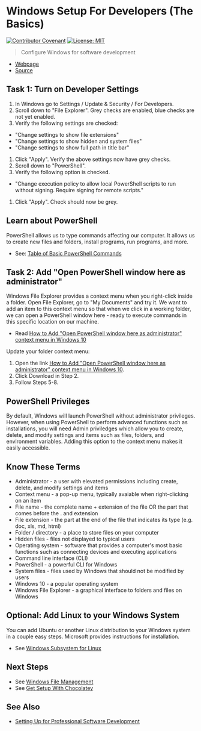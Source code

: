 # Windows Setup For Developers (The Basics)

[![Contributor Covenant](https://img.shields.io/badge/Contributor%20Covenant-v1.4%20adopted-ff69b4.svg)](code-of-conduct.md)
[![License: MIT](https://img.shields.io/badge/License-MIT-green.svg)](https://opensource.org/licenses/MIT)

> Configure Windows for software development

- [Webpage](https://denisecase.github.io/windows-setup/)
- [Source](https://github.com/denisecase/windows-setup)

## Task 1: Turn on Developer Settings

1. In Windows go to Settings / Update & Security / For Developers. 
1. Scroll down to "File Explorer". Grey checks are enabled, blue checks are not yet enabled.
1. Verify the following settings are checked:
  - "Change settings to show file extensions"
  - "Change settings to show hidden and system files"
  - "Change settings to show full path in title bar"
  
1. Click "Apply". Verify the above settings now have grey checks.
1. Scroll down to "PowerShell".
1. Verify the following option is checked.
  - "Change execution policy to allow local PowerShell scripts to run without signing. Require signing for remote scripts."
  
1. Click "Apply". Check should now be grey.

## Learn about PowerShell

PowerShell allows us to type commands affecting our computer.
It allows us to create new files and folders, install programs, run programs, and more.

- See: [Table of Basic PowerShell Commands](https://blogs.technet.microsoft.com/heyscriptingguy/2015/06/11/table-of-basic-powershell-commands/)

## Task 2: Add "Open PowerShell window here as administrator"

Windows File Explorer provides a context menu when you right-click inside a folder.
Open File Explorer, go to "My Documents" and try it.
We want to add an item to this context menu so that when we click in a working folder, we can open a PowerShell window here - ready to execute commands in this specific location on our machine.

- Read [How to Add "Open PowerShell window here as administrator" context menu in Windows 10](https://www.tenforums.com/tutorials/60177-add-open-powershell-window-here-administrator-windows-10-a.html)

Update your folder context menu:

1. Open the link  [How to Add "Open PowerShell window here as administrator" context menu in Windows 10](https://www.tenforums.com/tutorials/60177-add-open-powershell-window-here-administrator-windows-10-a.html).
2. Click Download in Step 2.
3. Follow Steps 5-8.

## PowerShell Privileges

By default, Windows will launch PowerShell without administrator privileges.
However, when using PowerShell to perform advanced functions such as installations,
you will need Admin priviledges which allow you to create, delete, and modify settings
and items such as files, folders, and environment variables.
Adding this option to the context menu makes it easily accessible.

## Know These Terms

- Administrator - a user with elevated permissions including create, delete, and modify settings and items
- Context menu - a pop-up menu, typically avaiable when right-clicking on an item
- File name - the complete name + extension of the file OR the part that comes before the . and extension
- File extension - the part at the end of the file that indicates its type (e.g. doc, xls, md, html)
- Folder / directory - a place to store files on your computer
- Hidden files - files not displayed to typical users
- Operating system - software that provides a computer's most basic functions such as connecting devices and executing applications
- Command line interface (CLI)
- PowerShell - a powerful CLI for Windows
- System files - files used by Windows that should not be modified by users
- Windows 10 - a popular operating system
- Windows File Explorer - a graphical interface to folders and files on Windows

## Optional: Add Linux to your Windows System

You can add Ubuntu or another Linux distribution to your Windows system in a couple easy steps.
Microsoft provides instructions for installation.

- See [Windows Subsystem for Linux](https://docs.microsoft.com/en-us/windows/wsl/install-win10)

## Next Steps

- See [Windows File Management](https://github.com/denisecase/windows-file-management)
- See [Get Setup With Chocolatey](https://github.com/denisecase/get-setup-with-chocolatey)

## See Also

- [Setting Up for Professional Software Development](https://github.com/denisecase/pro-dev-list)
